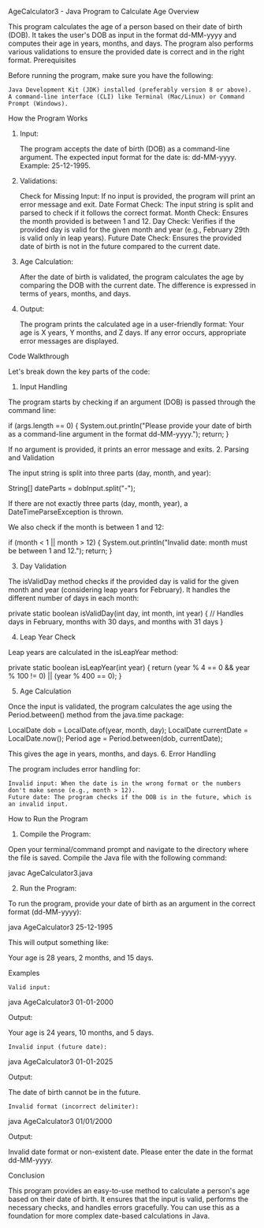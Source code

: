 AgeCalculator3 - Java Program to Calculate Age
Overview

This program calculates the age of a person based on their date of birth (DOB). It takes the user's DOB as input in the format dd-MM-yyyy and computes their age in years, months, and days. The program also performs various validations to ensure the provided date is correct and in the right format.
Prerequisites

Before running the program, make sure you have the following:

    Java Development Kit (JDK) installed (preferably version 8 or above).
    A command-line interface (CLI) like Terminal (Mac/Linux) or Command Prompt (Windows).

How the Program Works
1. Input:

    The program accepts the date of birth (DOB) as a command-line argument.
    The expected input format for the date is: dd-MM-yyyy.
    Example: 25-12-1995.

2. Validations:

    Check for Missing Input: If no input is provided, the program will print an error message and exit.
    Date Format Check: The input string is split and parsed to check if it follows the correct format.
    Month Check: Ensures the month provided is between 1 and 12.
    Day Check: Verifies if the provided day is valid for the given month and year (e.g., February 29th is valid only in leap years).
    Future Date Check: Ensures the provided date of birth is not in the future compared to the current date.

3. Age Calculation:

    After the date of birth is validated, the program calculates the age by comparing the DOB with the current date.
    The difference is expressed in terms of years, months, and days.

4. Output:

    The program prints the calculated age in a user-friendly format:
        Your age is X years, Y months, and Z days.
    If any error occurs, appropriate error messages are displayed.

Code Walkthrough

Let's break down the key parts of the code:
1. Input Handling

The program starts by checking if an argument (DOB) is passed through the command line:

if (args.length == 0) {
    System.out.println("Please provide your date of birth as a command-line argument in the format dd-MM-yyyy.");
    return;
}

If no argument is provided, it prints an error message and exits.
2. Parsing and Validation

The input string is split into three parts (day, month, and year):

String[] dateParts = dobInput.split("-"); 

If there are not exactly three parts (day, month, year), a DateTimeParseException is thrown.

We also check if the month is between 1 and 12:

if (month < 1 || month > 12) {
    System.out.println("Invalid date: month must be between 1 and 12.");
    return;
}

3. Day Validation

The isValidDay method checks if the provided day is valid for the given month and year (considering leap years for February). It handles the different number of days in each month:

private static boolean isValidDay(int day, int month, int year) {
    // Handles days in February, months with 30 days, and months with 31 days
}

4. Leap Year Check

Leap years are calculated in the isLeapYear method:

private static boolean isLeapYear(int year) {
    return (year % 4 == 0 && year % 100 != 0) || (year % 400 == 0);
}

5. Age Calculation

Once the input is validated, the program calculates the age using the Period.between() method from the java.time package:

LocalDate dob = LocalDate.of(year, month, day);
LocalDate currentDate = LocalDate.now();
Period age = Period.between(dob, currentDate);

This gives the age in years, months, and days.
6. Error Handling

The program includes error handling for:

    Invalid input: When the date is in the wrong format or the numbers don't make sense (e.g., month > 12).
    Future date: The program checks if the DOB is in the future, which is an invalid input.

How to Run the Program
1. Compile the Program:

Open your terminal/command prompt and navigate to the directory where the file is saved. Compile the Java file with the following command:

javac AgeCalculator3.java

2. Run the Program:

To run the program, provide your date of birth as an argument in the correct format (dd-MM-yyyy):

java AgeCalculator3 25-12-1995

This will output something like:

Your age is 28 years, 2 months, and 15 days.

Examples

    Valid input:

java AgeCalculator3 01-01-2000

Output:

Your age is 24 years, 10 months, and 5 days.

    Invalid input (future date):

java AgeCalculator3 01-01-2025

Output:

The date of birth cannot be in the future.

    Invalid format (incorrect delimiter):

java AgeCalculator3 01/01/2000

Output:

Invalid date format or non-existent date. Please enter the date in the format dd-MM-yyyy.

Conclusion

This program provides an easy-to-use method to calculate a person's age based on their date of birth. It ensures that the input is valid, performs the necessary checks, and handles errors gracefully. You can use this as a foundation for more complex date-based calculations in Java.
